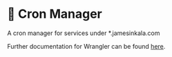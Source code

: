 # 👷 Cron Manager

A cron manager for services under *.jamesinkala.com

Further documentation for Wrangler can be found [here](https://developers.cloudflare.com/workers/tooling/wrangler).

